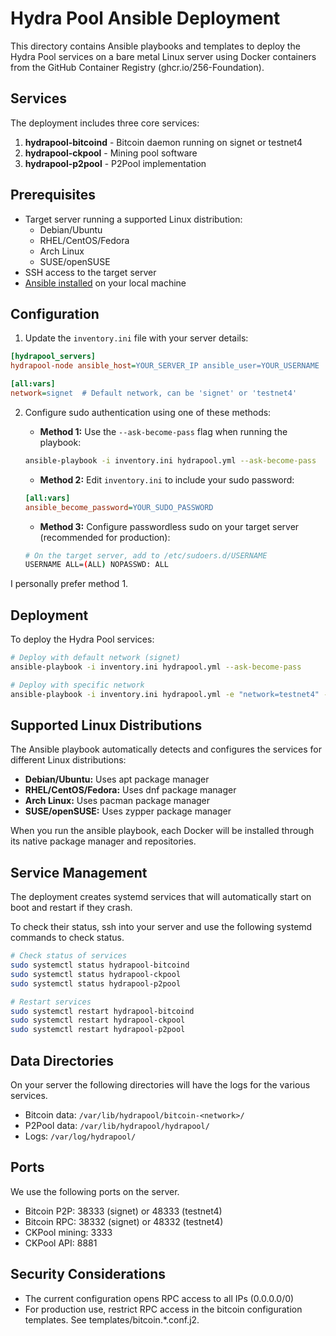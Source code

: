 # Hydra Pool Ansible Deployment

This directory contains Ansible playbooks and templates to deploy the Hydra Pool services on a bare metal Linux server using Docker containers from the GitHub Container Registry (ghcr.io/256-Foundation).

## Services

The deployment includes three core services:

1. **hydrapool-bitcoind** - Bitcoin daemon running on signet or testnet4
2. **hydrapool-ckpool** - Mining pool software
3. **hydrapool-p2pool** - P2Pool implementation

## Prerequisites

- Target server running a supported Linux distribution:
  - Debian/Ubuntu
  - RHEL/CentOS/Fedora
  - Arch Linux
  - SUSE/openSUSE
- SSH access to the target server
- [Ansible installed](https://docs.ansible.com/ansible/latest/installation_guide/intro_installation.html) on your local machine

## Configuration

1. Update the `inventory.ini` file with your server details:

```ini
[hydrapool_servers]
hydrapool-node ansible_host=YOUR_SERVER_IP ansible_user=YOUR_USERNAME

[all:vars]
network=signet  # Default network, can be 'signet' or 'testnet4'
```

2. Configure sudo authentication using one of these methods:

   - **Method 1:** Use the `--ask-become-pass` flag when running the playbook:
   ```bash
   ansible-playbook -i inventory.ini hydrapool.yml --ask-become-pass
   ```

   - **Method 2:** Edit `inventory.ini` to include your sudo password:
   ```ini
   [all:vars]
   ansible_become_password=YOUR_SUDO_PASSWORD
   ```
   
   - **Method 3:** Configure passwordless sudo on your target server (recommended for production):
   ```bash
   # On the target server, add to /etc/sudoers.d/USERNAME
   USERNAME ALL=(ALL) NOPASSWD: ALL
   ```

I personally prefer method 1.

## Deployment

To deploy the Hydra Pool services:

```bash
# Deploy with default network (signet)
ansible-playbook -i inventory.ini hydrapool.yml --ask-become-pass

# Deploy with specific network
ansible-playbook -i inventory.ini hydrapool.yml -e "network=testnet4" --ask-become-pass
```

## Supported Linux Distributions

The Ansible playbook automatically detects and configures the services for different Linux distributions:

- **Debian/Ubuntu:** Uses apt package manager
- **RHEL/CentOS/Fedora:** Uses dnf package manager
- **Arch Linux:** Uses pacman package manager
- **SUSE/openSUSE:** Uses zypper package manager

When you run the ansible playbook, each Docker will be installed through its native package manager and repositories.

## Service Management

The deployment creates systemd services that will automatically start on boot and restart if they crash.

To check their status, ssh into your server and use the following systemd commands to check status.

```bash
# Check status of services
sudo systemctl status hydrapool-bitcoind
sudo systemctl status hydrapool-ckpool
sudo systemctl status hydrapool-p2pool

# Restart services
sudo systemctl restart hydrapool-bitcoind
sudo systemctl restart hydrapool-ckpool
sudo systemctl restart hydrapool-p2pool
```

## Data Directories

On your server the following directories will have the logs for the various services.

- Bitcoin data: `/var/lib/hydrapool/bitcoin-<network>/`
- P2Pool data: `/var/lib/hydrapool/hydrapool/`
- Logs: `/var/log/hydrapool/`

## Ports

We use the following ports on the server.

- Bitcoin P2P: 38333 (signet) or 48333 (testnet4)
- Bitcoin RPC: 38332 (signet) or 48332 (testnet4)
- CKPool mining: 3333
- CKPool API: 8881

## Security Considerations

- The current configuration opens RPC access to all IPs (0.0.0.0/0)
- For production use, restrict RPC access in the bitcoin configuration templates. See templates/bitcoin.*.conf.j2.